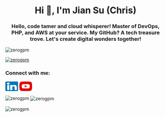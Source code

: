 <h1 align="center">Hi 👋, I'm Jian Su (Chris)</h1>
<h3 align="center">Hello, code tamer and cloud whisperer! Master of DevOps, PHP, and AWS at your service. My GitHub? A tech treasure trove. Let's create digital wonders together!</h3>

<p align="left"> <img src="https://komarev.com/ghpvc/?username=zerogpm&label=Profile%20views&color=0e75b6&style=flat" alt="zerogpm" /> </p>

<p align="left"> <a href="https://github.com/ryo-ma/github-profile-trophy"><img src="https://github-profile-trophy.vercel.app/?username=zerogpm&theme=onedark" alt="zerogpm" /></a> </p>

<h3 align="left">Connect with me:</h3>
<p align="left">
<a href="https://www.linkedin.com/in/jiansu/" target="blank"><img align="center" src="https://raw.githubusercontent.com/zerogpm/zerogpm/main/image/linkedin.svg" alt="https://www.linkedin.com/in/jiansu/" height="30" width="40" /></a>
<a href="https://www.youtube.com/channel/UCQfG_tthSh466bLN6V75sNw" target="blank"><img align="center" src="https://raw.githubusercontent.com/zerogpm/zerogpm/main/image/youtube.svg" alt="https://www.youtube.com/channel/ucqfg_tthsh466bln6v75snw](https://www.youtube.com/channel/UCQfG_tthSh466bLN6V75sNw)" height="30" width="40" /></a>
</p>

<p><img align="left" src="https://github-readme-stats.vercel.app/api/top-langs?username=zerogpm&show_icons=true&locale=en&layout=compact" alt="zerogpm" /></p>

<p>&nbsp;<img align="center" src="https://github-readme-stats.vercel.app/api?username=zerogpm&show_icons=true&locale=en" alt="zerogpm" /></p>

<p><img align="center" src="https://github-readme-streak-stats.herokuapp.com/?user=zerogpm&" alt="zerogpm" /></p>
